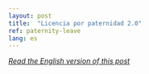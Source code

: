 ```yaml
---
layout: post
title:  "Licencia por paternidad 2.0"
ref: paternity-leave
lang: es
---
```


*[Read the English version of this post](http://localhost:4000/2017/10/05/paternity-leave.html)*
